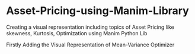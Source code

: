 # Asset-Pricing-using-Manim-Library
Creating a visual representation including topics of Asset Pricing like skewness, Kurtosis, Optimization using Manim Python Lib

Firstly Adding the Visual Representation of Mean-Variance Optimizer
